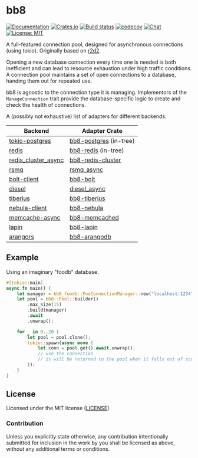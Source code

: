 # bb8

[![Documentation](https://docs.rs/bb8/badge.svg)](https://docs.rs/bb8/)
[![Crates.io](https://img.shields.io/crates/v/bb8.svg)](https://crates.io/crates/bb8)
[![Build status](https://github.com/djc/bb8/workflows/CI/badge.svg)](https://github.com/djc/bb8/actions?query=workflow%3ACI)
[![codecov](https://codecov.io/gh/djc/bb8/branch/main/graph/badge.svg)](https://codecov.io/gh/djc/bb8)
[![Chat](https://img.shields.io/discord/976380008299917365?logo=discord)](https://discord.gg/E4DuUP83V2)
[![License: MIT](https://img.shields.io/badge/License-MIT-blue.svg)](./LICENSE)

A full-featured connection pool, designed for asynchronous connections (using
tokio). Originally based on [r2d2](https://github.com/sfackler/r2d2).

Opening a new database connection every time one is needed is both inefficient
and can lead to resource exhaustion under high traffic conditions. A connection
pool maintains a set of open connections to a database, handing them out for
repeated use.

bb8 is agnostic to the connection type it is managing. Implementors of the
`ManageConnection` trait provide the database-specific logic to create and
check the health of connections.

A (possibly not exhaustive) list of adapters for different backends:

Backend | Adapter Crate
------- | -------------
[tokio-postgres](https://github.com/sfackler/rust-postgres) | [bb8-postgres](https://crates.io/crates/bb8-postgres) (in-tree)
[redis](https://github.com/mitsuhiko/redis-rs) | [bb8-redis](https://crates.io/crates/bb8-redis) (in-tree)
[redis_cluster_async](https://crates.io/crates/redis_cluster_async) | [bb8-redis-cluster](https://crates.io/crates/bb8-redis-cluster)
[rsmq](https://github.com/smrchy/rsmq) | [rsmq_async](https://crates.io/crates/rsmq_async)
[bolt-client](https://crates.io/crates/bolt-client) | [bb8-bolt](https://crates.io/crates/bb8-bolt)
[diesel](https://crates.io/crates/diesel) | [diesel_async](https://github.com/weiznich/diesel_async)
[tiberius](https://crates.io/crates/tiberius) | [bb8-tiberius](https://crates.io/crates/bb8-tiberius)
[nebula-client](https://crates.io/crates/nebula-client) | [bb8-nebula](https://crates.io/crates/bb8-nebula)
[memcache-async](https://github.com/vavrusa/memcache-async) | [bb8-memcached](https://crates.io/crates/bb8-memcached)
[lapin](https://crates.io/crates/lapin) | [bb8-lapin](https://crates.io/crates/bb8-lapin)
[arangors](https://crates.io/crates/arangors) | [bb8-arangodb](https://crates.io/crates/bb8-arangodb)

## Example

Using an imaginary "foodb" database.

```rust
#[tokio::main]
async fn main() {
    let manager = bb8_foodb::FooConnectionManager::new("localhost:1234");
    let pool = bb8::Pool::builder()
        .max_size(15)
        .build(manager)
        .await
        .unwrap();

    for _ in 0..20 {
        let pool = pool.clone();
        tokio::spawn(async move {
            let conn = pool.get().await.unwrap();
            // use the connection
            // it will be returned to the pool when it falls out of scope.
        });
    }
}
```

## License

Licensed under the MIT license ([LICENSE](LICENSE)).

### Contribution

Unless you explicitly state otherwise, any contribution intentionally submitted
for inclusion in the work by you shall be licensed as above, without any
additional terms or conditions.
